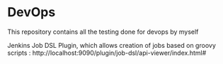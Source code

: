 # DevOps
This repository contains all the testing done for devops by myself


Jenkins Job DSL Plugin, which allows creation of jobs based on groovy scripts : http://localhost:9090/plugin/job-dsl/api-viewer/index.html#
